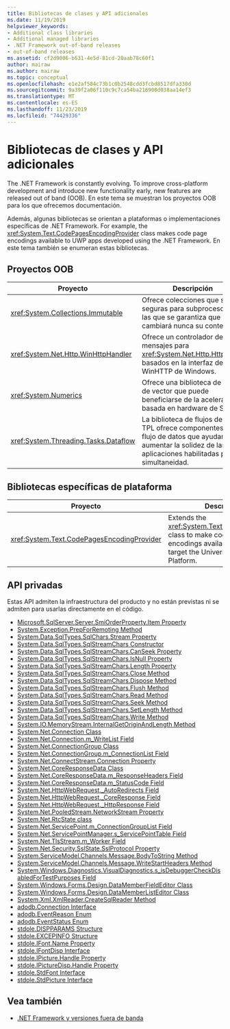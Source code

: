 ```yaml
---
title: Bibliotecas de clases y API adicionales
ms.date: 11/19/2019
helpviewer_keywords:
- Additional class libraries
- Additional managed libraries
- .NET Framework out-of-band releases
- out-of-band releases
ms.assetid: cf2d9006-b631-4e5d-81cd-20aab78c60f1
author: mairaw
ms.author: mairaw
ms.topic: conceptual
ms.openlocfilehash: e1e2af584c73b1c0b2548cdd3fcbd8517dfa330d
ms.sourcegitcommit: 9a39f2a06f110c9c7ca54ba216900d038aa14ef3
ms.translationtype: MT
ms.contentlocale: es-ES
ms.lasthandoff: 11/23/2019
ms.locfileid: "74429336"
---
```

# <a name="additional-class-libraries-and-apis"></a>Bibliotecas de clases y API adicionales

The .NET Framework is constantly evolving. To improve cross-platform development and introduce new functionality early, new features are released out of band (OOB). En este tema se muestran los proyectos OOB para los que ofrecemos documentación.  
  
Además, algunas bibliotecas se orientan a plataformas o implementaciones específicas de .NET Framework. For example, the <xref:System.Text.CodePagesEncodingProvider> class makes code page encodings available to UWP apps developed using the .NET Framework. En este tema también se enumeran estas bibliotecas.  
  
## <a name="oob-projects"></a>Proyectos OOB
  
| Proyecto | Descripción |  
| ------- | ----------- |  
| <xref:System.Collections.Immutable> | Ofrece colecciones que son seguras para subprocesos en las que se garantiza que no cambiará nunca su contenido. |
| <xref:System.Net.Http.WinHttpHandler> | Ofrece un controlador de mensajes para <xref:System.Net.Http.HttpClient> basados en la interfaz de WinHTTP de Windows. |
| <xref:System.Numerics> | Ofrece una biblioteca de tipos de vector que puede beneficiarse de la aceleración basada en hardware de SIMD.| 
| <xref:System.Threading.Tasks.Dataflow> | La biblioteca de flujos de datos TPL ofrece componentes de flujo de datos que ayudan a aumentar la solidez de las aplicaciones habilitadas para simultaneidad. |  

## <a name="platform-specific-libraries"></a>Bibliotecas específicas de plataforma
  
| Proyecto | Descripción |  
| ------- | ----------- |  
| <xref:System.Text.CodePagesEncodingProvider> | Extends the <xref:System.Text.EncodingProvider> class to make code page encodings available to apps that target the Universal Windows Platform. |  
  
## <a name="private-apis"></a>API privadas  

Estas API admiten la infraestructura del producto y no están previstas ni se admiten para usarlas directamente en el código.  
  
* [Microsoft.SqlServer.Server.SmiOrderProperty.Item Property](microsoft.sqlserver.server.smiorderproperty.item.md)
* [System.Exception.PrepForRemoting Method](system.exception.prepforremoting.md)
* [System.Data.SqlTypes.SqlChars.Stream Property](system.data.sqltypes.sqlchars.stream.md)
* [System.Data.SqlTypes.SqlStreamChars Constructor](system.data.sqltypes.sqlstreamchars.-ctor.md)
* [System.Data.SqlTypes.SqlStreamChars.CanSeek Property](system.data.sqltypes.sqlstreamchars.canseek.md)
* [System.Data.SqlTypes.SqlStreamChars.IsNull Property](system.data.sqltypes.sqlstreamchars.isnull.md)
* [System.Data.SqlTypes.SqlStreamChars.Length Property](system.data.sqltypes.sqlstreamchars.length.md)
* [System.Data.SqlTypes.SqlStreamChars.Close Method](system.data.sqltypes.sqlstreamchars.close.md)
* [System.Data.SqlTypes.SqlStreamChars.Dispose Method](system.data.sqltypes.sqlstreamchars.dispose.md)
* [System.Data.SqlTypes.SqlStreamChars.Flush Method](system.data.sqltypes.sqlstreamchars.flush.md)
* [System.Data.SqlTypes.SqlStreamChars.Read Method](system.data.sqltypes.sqlstreamchars.read.md)
* [System.Data.SqlTypes.SqlStreamChars.Seek Method](system.data.sqltypes.sqlstreamchars.seek.md)
* [System.Data.SqlTypes.SqlStreamChars.SetLength Method](system.data.sqltypes.sqlstreamchars.setlength.md)
* [System.Data.SqlTypes.SqlStreamChars.Write Method](system.data.sqltypes.sqlstreamchars.write.md)
* [System.IO.MemoryStream.InternalGetOriginAndLength Method](system.io.memorystream.internalgetoriginandlength.md)
* [System.Net.Connection Class](connection.md)
* [System.Net.Connection.m\_WriteList Field](m_writelist.md)
* [System.Net.ConnectionGroup Class](connectiongroup.md)
* [System.Net.ConnectionGroup.m\_ConnectionList Field](m_connectionlist.md)
* [System.Net.ConnectStream.Connection Property](system.net.connectstream.connection.md)
* [System.Net.CoreResponseData Class](coreresponsedata.md)
* [System.Net.CoreResponseData.m\_ResponseHeaders Field](coreresponsedata_m_responseheaders.md)
* [System.Net.CoreResponseData.m\_StatusCode Field](coreresponsedata_m_statuscode.md)
* [System.Net.HttpWebRequest.\_AutoRedirects Field](_autoredirects.md)
* [System.Net.HttpWebRequest.\_CoreResponse Field](httpwebrequest__coreresponse.md)
* [System.Net.HttpWebRequest.\_HttpResponse Field](_httpresponse.md)
* [System.Net.PooledStream.NetworkStream Property](system.net.pooledstream.networkstream.md)
* [System.Net.RtcState class](system.net.rtcstate.md)
* [System.Net.ServicePoint.m\_ConnectionGroupList Field](m_connectiongrouplist.md)
* [System.Net.ServicePointManager.s\_ServicePointTable Field](s_servicepointtable.md)
* [System.Net.TlsStream.m_Worker Field](system.net.tlsstream.m_worker.md)
* [System.Net.Security.SslState.SslProtocol Property](system.net.security.sslstate.sslprotocol.md)
* [System.ServiceModel.Channels.Message.BodyToString Method](system.servicemodel.channels.message.bodytostring.md)
* [System.ServiceModel.Channels.Message.WriteStartHeaders Method](system.servicemodel.channels.message.writestartheaders.md)
* [System.Windows.Diagnostics.VisualDiagnostics.s\_isDebuggerCheckDisabledForTestPurposes Field](s-isdebuggercheckdisabledfortestpurposes-field.md)
* [System.Windows.Forms.Design.DataMemberFieldEditor Class](datamemberfieldeditor-class.md)
* [System.Windows.Forms.Design.DataMemberListEditor Class](datamemberlisteditor-class.md)
* [System.Xml.XmlReader.CreateSqlReader Method](system.xml.xmlreader.createsqlreader.md)
* [adodb.Connection Interface](adodb.connection.md)
* [adodb.EventReason Enum](adodb.eventreasonenum.md)
* [adodb.EventStatus Enum](adodb.eventstatusenum.md)
* [stdole.DISPPARAMS Structure](stdole.dispparams.md)
* [stdole.EXCEPINFO Structure](stdole.excepinfo.md)
* [stdole.IFont.Name Property](stdole.ifont.name.md)
* [stdole.IFontDisp Interface](stdole.ifontdisp.md)
* [stdole.IPicture.Handle Property](stdole.ipicture.handle.md)
* [stdole.IPictureDisp.Handle Property](stdole.ipicturedisp.handle.md)
* [stdole.StdFont Interface](stdole.stdfont.md)
* [stdole.StdPicture Interface](stdole.stdpicture.md)
  
## <a name="see-also"></a>Vea también

* [.NET Framework y versiones fuera de banda](../get-started/the-net-framework-and-out-of-band-releases.md)

